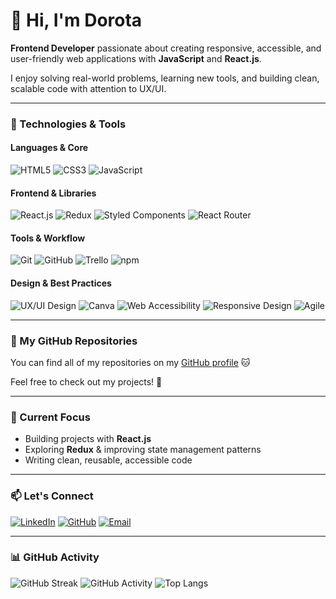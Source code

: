 # 👋 Hi, I'm Dorota

**Frontend Developer** passionate about creating responsive, accessible, and user-friendly web applications with **JavaScript** and **React.js**.

I enjoy solving real-world problems, learning new tools, and building clean, scalable code with attention to UX/UI.

---

### 🔧 Technologies & Tools

#### **Languages & Core**
![HTML5](https://img.shields.io/badge/-HTML5-E34F26?logo=html5&logoColor=ffffff)
![CSS3](https://img.shields.io/badge/-CSS3-1572B6?logo=css3&logoColor=ffffff)
![JavaScript](https://img.shields.io/badge/-JavaScript-F7DF1E?logo=javascript&logoColor=black)

#### **Frontend & Libraries**
![React.js](https://img.shields.io/badge/-React.js-61DAFB?logo=react&logoColor=black)
![Redux](https://img.shields.io/badge/-Redux-764ABC?logo=redux&logoColor=white)
![Styled Components](https://img.shields.io/badge/-Styled%20Components-DB7093?logo=styled-components&logoColor=white)
![React Router](https://img.shields.io/badge/-React%20Router-CA4245?logo=react-router&logoColor=white)

#### **Tools & Workflow**
![Git](https://img.shields.io/badge/-Git-F05032?logo=git&logoColor=white)
![GitHub](https://img.shields.io/badge/-GitHub-181717?logo=github&logoColor=white)
![Trello](https://img.shields.io/badge/-Trello-0079BF?logo=trello&logoColor=white)
![npm](https://img.shields.io/badge/-npm-CB3837?logo=npm&logoColor=white)

#### **Design & Best Practices**
![UX/UI Design](https://img.shields.io/badge/-UX%2FUI-FF9A8B?logo=figma&logoColor=white)
![Canva](https://img.shields.io/badge/-Canva-FF4F00?logo=canva&logoColor=white)
![Web Accessibility](https://img.shields.io/badge/-WCAG-2F2F2F?logo=html5&logoColor=white)
![Responsive Design](https://img.shields.io/badge/-RWD-4CAF50?logo=html5&logoColor=white)
![Agile](https://img.shields.io/badge/-Agile%20%26%20Scrum-FF9800?logo=scrum&logoColor=white)

---

### 📂 My GitHub Repositories

You can find all of my repositories on my [GitHub profile](https://github.com/Dor-Ka?tab=repositories) 🐱

Feel free to check out my projects! 🚀


---

### 🌱 Current Focus

- Building projects with **React.js**
- Exploring **Redux** & improving state management patterns
- Writing clean, reusable, accessible code

---

### 📫 Let's Connect
[![LinkedIn](https://img.shields.io/badge/-LinkedIn-0077B5?logo=linkedin&logoColor=white&style=for-the-badge)](https://www.linkedin.com/in/d-karpinska/) [![GitHub](https://img.shields.io/badge/-GitHub-181717?logo=github&logoColor=white&style=for-the-badge)](https://github.com/Dor-Ka)  [![Email](https://img.shields.io/badge/-Email-D14836?logo=gmail&logoColor=white&style=for-the-badge)](mailto:dorotakarpinska.dev@gmail.com)


---

### 📊 GitHub Activity

![GitHub Streak](https://github-readme-streak-stats.herokuapp.com/?user=Dor-Ka&theme=radical) ![GitHub Activity](https://github-readme-stats.vercel.app/api?username=Dor-Ka&show_icons=true&theme=radical) ![Top Langs](https://github-readme-stats.vercel.app/api/top-langs/?username=Dor-Ka&layout=compact&theme=radical)
